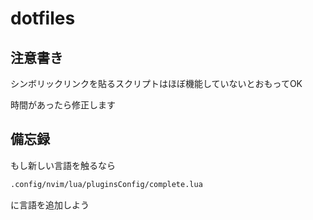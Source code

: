 # dotfiles

## 注意書き
シンボリックリンクを貼るスクリプトはほぼ機能していないとおもってOK

時間があったら修正します


## 備忘録
もし新しい言語を触るなら

```sh
.config/nvim/lua/pluginsConfig/complete.lua
```
に言語を追加しよう
